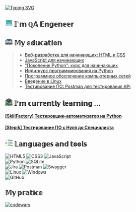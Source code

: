 [![Typing SVG](https://readme-typing-svg.herokuapp.com?font=Rye&size=80&pause=1000&color=FFD700&background=000000&center=true&vCenter=true&repeat=false&width=900&height=200&lines=%F0%9F%98%84+Hi%2C+I%60m+SERG+%E2%9C%8C)](https://git.io/typing-svg)

## ![Image Alt Text](img/qa.png) 𝕀`𝕞 ℚ𝔸 𝔼𝕟𝕘𝕖𝕟𝕖𝕖𝕣

## ![Image Alt Text](img/edu.png) 𝕄𝕪 𝕖𝕕𝕦𝕔𝕒𝕥𝕚𝕠𝕟
> * [Веб-разработка для начинающих: HTML и CSS](https://stepik.org/course/38218/syllabus)
> * [JavaScript для начинающих](https://stepik.org/course/2223/syllabus)
> * ["Поколение Python": курс для начинающих](https://stepik.org/course/58852/syllabus)
> * [Инди-курс программирования на Python](https://stepik.org/course/63085/syllabus)
> * [Программное обеспечение компьютерных сетей](https://stepik.org/course/16244/syllabus)
> * [Введение в Linux](https://stepik.org/course/73/syllabus)
> * [Тестирование ПО: Postman для тестирования API](https://stepik.org/course/120679/syllabus)

## ![Image Alt Text](img/online-learning.png) 𝕀’𝕞 𝕔𝕦𝕣𝕣𝕖𝕟𝕥𝕝𝕪 𝕝𝕖𝕒𝕣𝕟𝕚𝕟𝕘 ...
#### [[SkillFactory] Тестировщик-автоматизатор на Python](https://skillfactory.ru/qa-engineer-python-testirovshchik-programmnogo-obespecheniya) 
#### [[Stepik] Тестирование ПО с Нуля до Специалиста](https://stepik.org/course/116411/syllabus)

## ![Image Alt Text](img/skills.png) 𝕃𝕒𝕟𝕘𝕦𝕒𝕘𝕖𝕤 𝕒𝕟𝕕 𝕥𝕠𝕠𝕝𝕤
![HTML5](https://img.shields.io/badge/html5-%23E34F26.svg?style=for-the-badge&logo=html5&logoColor=white)
![CSS3](https://img.shields.io/badge/css3-%231572B6.svg?style=for-the-badge&logo=css3&logoColor=white)
![JavaScript](https://img.shields.io/badge/javascript-%23323330.svg?style=for-the-badge&logo=javascript&logoColor=%23F7DF1E)
<br>
![Python](https://img.shields.io/badge/python-3670A0?style=for-the-badge&logo=python&logoColor=ffdd54)
![SQLite](https://img.shields.io/badge/sqlite-%2307405e.svg?style=for-the-badge&logo=sqlite&logoColor=white)
<br>
![Jira](https://img.shields.io/badge/jira-%230A0FFF.svg?style=for-the-badge&logo=jira&logoColor=white)
![Postman](https://img.shields.io/badge/Postman-FF6C37?style=for-the-badge&logo=postman&logoColor=white)
![Swagger](https://img.shields.io/badge/Swagger-brightgreen?style=for-the-badge&logo=swagger&logoColor=black)
<br>
![Linux](https://img.shields.io/badge/Linux-FCC624?style=for-the-badge&logo=linux&logoColor=black)
![Windows](https://img.shields.io/badge/Windows-0078D6?style=for-the-badge&logo=windows&logoColor=white)
<br>
![GitHub](https://img.shields.io/badge/github-%23121011.svg?style=for-the-badge&logo=github&logoColor=white)

## 𝕄𝕪 𝕡𝕣𝕒𝕥𝕚𝕔𝕖
[![codewars](https://www.codewars.com/users/Serj_Smith/badges/large)](https://www.codewars.com/users/Serj_Smith)
